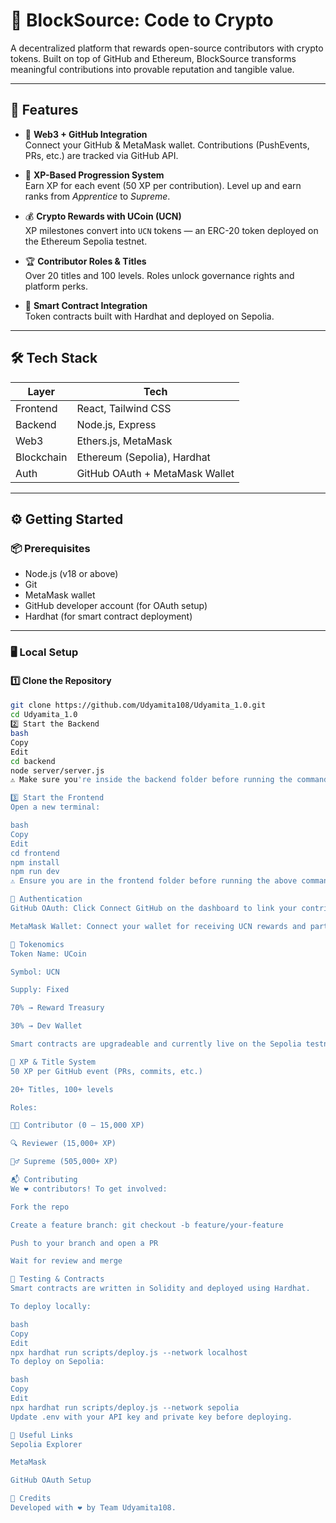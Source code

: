 # 🚀 BlockSource: Code to Crypto

A decentralized platform that rewards open-source contributors with crypto tokens. Built on top of GitHub and Ethereum, BlockSource transforms meaningful contributions into provable reputation and tangible value.

---

## 🌟 Features

- 🔗 **Web3 + GitHub Integration**  
  Connect your GitHub & MetaMask wallet. Contributions (PushEvents, PRs, etc.) are tracked via GitHub API.

- 🧠 **XP-Based Progression System**  
  Earn XP for each event (50 XP per contribution). Level up and earn ranks from *Apprentice* to *Supreme*.

- 💰 **Crypto Rewards with UCoin (UCN)**  
  XP milestones convert into `UCN` tokens — an ERC-20 token deployed on the Ethereum Sepolia testnet.

- 🏆 **Contributor Roles & Titles**  
  Over 20 titles and 100 levels. Roles unlock governance rights and platform perks.

- 🧪 **Smart Contract Integration**  
  Token contracts built with Hardhat and deployed on Sepolia.

---

## 🛠 Tech Stack

| Layer      | Tech                           |
|------------|--------------------------------|
| Frontend   | React, Tailwind CSS            |
| Backend    | Node.js, Express               |
| Web3       | Ethers.js, MetaMask            |
| Blockchain | Ethereum (Sepolia), Hardhat    |
| Auth       | GitHub OAuth + MetaMask Wallet |

---

## ⚙️ Getting Started

### 📦 Prerequisites

- Node.js (v18 or above)
- Git
- MetaMask wallet
- GitHub developer account (for OAuth setup)
- Hardhat (for smart contract deployment)

---

### 🖥️ Local Setup

#### 1️⃣ Clone the Repository

```bash
git clone https://github.com/Udyamita108/Udyamita_1.0.git
cd Udyamita_1.0
2️⃣ Start the Backend
bash
Copy
Edit
cd backend
node server/server.js
⚠️ Make sure you're inside the backend folder before running the command.

3️⃣ Start the Frontend
Open a new terminal:

bash
Copy
Edit
cd frontend
npm install
npm run dev
⚠️ Ensure you are in the frontend folder before running the above command.

🔐 Authentication
GitHub OAuth: Click Connect GitHub on the dashboard to link your contributions.

MetaMask Wallet: Connect your wallet for receiving UCN rewards and participating in governance.

💸 Tokenomics
Token Name: UCoin

Symbol: UCN

Supply: Fixed

70% → Reward Treasury

30% → Dev Wallet

Smart contracts are upgradeable and currently live on the Sepolia testnet.

🧮 XP & Title System
50 XP per GitHub event (PRs, commits, etc.)

20+ Titles, 100+ levels

Roles:

👨‍💻 Contributor (0 – 15,000 XP)

🔍 Reviewer (15,000+ XP)

🧙‍♂️ Supreme (505,000+ XP)

📬 Contributing
We ❤️ contributors! To get involved:

Fork the repo

Create a feature branch: git checkout -b feature/your-feature

Push to your branch and open a PR

Wait for review and merge

🧪 Testing & Contracts
Smart contracts are written in Solidity and deployed using Hardhat.

To deploy locally:

bash
Copy
Edit
npx hardhat run scripts/deploy.js --network localhost
To deploy on Sepolia:

bash
Copy
Edit
npx hardhat run scripts/deploy.js --network sepolia
Update .env with your API key and private key before deploying.

🔗 Useful Links
Sepolia Explorer

MetaMask

GitHub OAuth Setup

🙌 Credits
Developed with ❤️ by Team Udyamita108.
```
